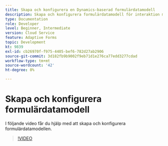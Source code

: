 ```yaml
---
title: Skapa och konfigurera en Dynamics-baserad formulärdatamodell
description: Skapa och konfigurera formulärdatamodell för interaktion med entiteter i Microsoft Dynamics.
type: Documentation
role: Developer
level: Beginner, Intermediate
version: Cloud Service
feature: Adaptive Forms
topic: Development
kt: 9839
exl-id: cb26970f-f975-4405-bef6-782d27ab2906
source-git-commit: 3d182fb9b9002f9eb71d1e276ca77edd3277cdad
workflow-type: tm+mt
source-wordcount: '42'
ht-degree: 0%

---
```


# Skapa och konfigurera formulärdatamodell


I följande video får du hjälp med att skapa och konfigurera formulärdatamodellen.

>[!VIDEO](https://video.tv.adobe.com/v/340790?quality=12&learn=on)
